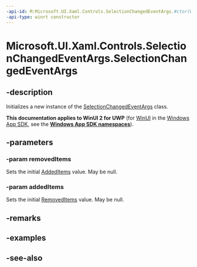 ```yaml
---
-api-id: M:Microsoft.UI.Xaml.Controls.SelectionChangedEventArgs.#ctor(Windows.Foundation.Collections.IVector{System.Object},Windows.Foundation.Collections.IVector{System.Object})
-api-type: winrt constructor
---
```


<!-- Method syntax
public SelectionChangedEventArgs(Windows.Foundation.Collections.IVector<System.Object> removedItems, Windows.Foundation.Collections.IVector<System.Object> addedItems)
-->

# Microsoft.UI.Xaml.Controls.SelectionChangedEventArgs.SelectionChangedEventArgs

## -description
Initializes a new instance of the [SelectionChangedEventArgs](selectionchangedeventargs.md) class.

**This documentation applies to WinUI 2 for UWP** (for [WinUI](/windows/apps/winui/winui3/) in the [Windows App SDK](/windows/apps/windows-app-sdk/), see the **[Windows App SDK namespaces](/windows/windows-app-sdk/api/winrt/)**).

## -parameters
### -param removedItems
Sets the initial [AddedItems](selectionchangedeventargs_addeditems.md) value. May be null.

### -param addedItems
Sets the initial [RemovedItems](selectionchangedeventargs_removeditems.md) value. May be null.

## -remarks

## -examples

## -see-also
